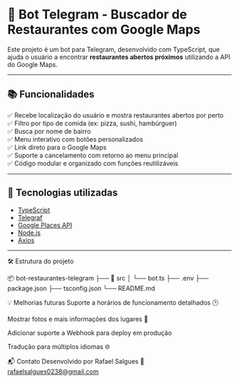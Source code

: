 # 🤖 Bot Telegram - Buscador de Restaurantes com Google Maps

Este projeto é um bot para Telegram, desenvolvido com TypeScript, que ajuda o usuário a encontrar **restaurantes abertos próximos** utilizando a API do Google Maps.

---

## 📚 Funcionalidades

✅ Recebe localização do usuário e mostra restaurantes abertos por perto  
✅ Filtro por tipo de comida (ex: pizza, sushi, hambúrguer)  
✅ Busca por nome de bairro  
✅ Menu interativo com botões personalizados  
✅ Link direto para o Google Maps  
✅ Suporte a cancelamento com retorno ao menu principal  
✅ Código modular e organizado com funções reutilizáveis

---

## 🚀 Tecnologias utilizadas

- [TypeScript](https://www.typescriptlang.org/)
- [Telegraf](https://telegraf.js.org/)
- [Google Places API](https://developers.google.com/maps/documentation/places/web-service/overview)
- [Node.js](https://nodejs.org/)
- [Axios](https://axios-http.com/)

---

🛠️ Estrutura do projeto

📦 bot-restaurantes-telegram
├── 📁 src
│   └── bot.ts
├── .env
├── package.json
├── tsconfig.json
└── README.md

💡 Melhorias futuras
Suporte a horários de funcionamento detalhados 🕒

Mostrar fotos e mais informações dos lugares 📸

Adicionar suporte a Webhook para deploy em produção

Tradução para múltiplos idiomas 🌐

📬 Contato
Desenvolvido por Rafael Salgues
📧 rafaelsalgues0238@gmail.com
